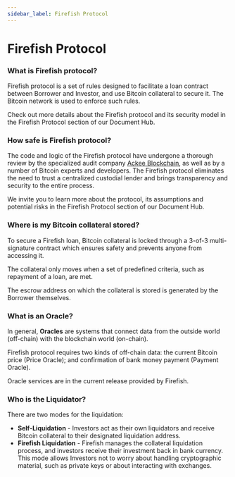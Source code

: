 ```yaml
---
sidebar_label: Firefish Protocol
---
```


# Firefish Protocol

### What is Firefish protocol?

Firefish protocol is a set of rules designed to facilitate a loan contract between Borrower and Investor, and use Bitcoin collateral to secure it. The Bitcoin network is used to enforce such rules.

Check out more details about the Firefish protocol and its security model in the Firefish Protocol section of our Document Hub.

### How safe is Firefish protocol?

The code and logic of the Firefish protocol have undergone a thorough review by the specialized audit company [Ackee Blockchain](https://ackee.xyz/), as well as by a number of Bitcoin experts and developers. The Firefish protocol eliminates the need to trust a centralized custodial lender and brings transparency and security to the entire process.

We invite you to learn more about the protocol, its assumptions and potential risks in the Firefish Protocol section of our Document Hub.

### Where is my Bitcoin collateral stored?

To secure a Firefish loan, Bitcoin collateral is locked through a 3-of-3 multi-signature contract which ensures safety and prevents anyone from accessing it.

The collateral only moves when a set of predefined criteria, such as repayment of a loan, are met.

The escrow address on which the collateral is stored is generated by the Borrower themselves.

### What is an Oracle?

In general, **Oracles** are systems that connect data from the outside world (off-chain) with the blockchain world (on-chain).

Firefish protocol requires two kinds of off-chain data: the current Bitcoin price (Price Oracle); and confirmation of bank money payment (Payment Oracle).

Oracle services are in the current release provided by Firefish.

### Who is the Liquidator?

There are two modes for the liquidation:

- **Self-Liquidation** - Investors act as their own liquidators and receive Bitcoin collateral to their designated liquidation address.
- **Firefish Liquidation** - Firefish manages the collateral liquidation process, and investors receive their investment back in bank currency. This mode allows Investors not to worry about handling cryptographic material, such as private keys or about interacting with exchanges.